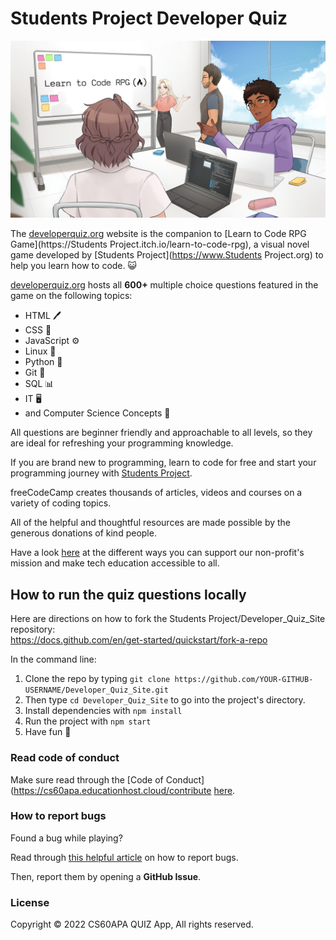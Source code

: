 # Students Project Developer Quiz

![Learn to Code RPG Main Menu](Splash_Art.png)

The [developerquiz.org](https://developerquiz.org/) website is the companion to [Learn to Code RPG Game](https://Students Project.itch.io/learn-to-code-rpg), a visual novel game developed by [Students Project](https://www.Students Project.org) to help you learn how to code. 😺

[developerquiz.org](https://developerquiz.org/) hosts all **600+** multiple choice questions featured in the game on the following topics:

- HTML 🖊️
- CSS 🎨
- JavaScript ⚙️
- Linux 🐧
- Python 🐍
- Git 📁
- SQL 📊
- IT 🖥️ 
- and Computer Science Concepts 🤖

All questions are beginner friendly and approachable to all levels, so they are ideal for refreshing your programming knowledge.

If you are brand new to programming, learn to code for free and start your programming journey with [Students Project](https://cs60apa.educationhost.cloud/edu/).

freeCodeCamp creates thousands of articles, videos and courses on a variety of coding topics.

All of the helpful and thoughtful resources are made possible by the generous donations of kind people.

Have a look  [here](https://cs60apa.educationhost.cloud/edu/) at the different ways  you can support our non-profit's  mission and make tech education accessible to all.

## How to run the quiz questions locally
Here are directions on how to fork the Students Project/Developer_Quiz_Site repository:<br>
https://docs.github.com/en/get-started/quickstart/fork-a-repo

In the command line:

1) Clone the repo by typing `git clone https://github.com/YOUR-GITHUB-USERNAME/Developer_Quiz_Site.git`
2) Then type `cd Developer_Quiz_Site` to go into the project's directory.
3) Install dependencies with `npm install`
4) Run the project with `npm start`
5) Have fun 🚀

### Read code of conduct 
Make sure read through the [Code of Conduct](https://cs60apa.educationhost.cloud/contribute [here](https://cs60apa.educationhost.cloud/edu/).

### How to report bugs

Found a bug while playing?

Read through [this helpful article](https://cs60apa.educationhost.cloud/edu/) on how to report bugs.

Then, report them by opening a **GitHub Issue**.

### License

Copyright © 2022 CS60APA QUIZ App, All rights reserved.
